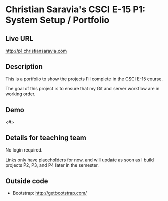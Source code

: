 # Christian Saravia's CSCI E-15 P1: System Setup / Portfolio

## Live URL
<http://p1.christiansaravia.com>

## Description
This is a portfolio to show the projects I'll complete in the CSCI E-15 course.

The goal of this project is to ensure that my Git and server workflow are in working order.

## Demo
<#>

## Details for teaching team
No login required.

Links only have placeholders for now, and will update as soon as I build projects P2, P3, and P4 later in the semester.

## Outside code
* Bootstrap: http://getbootstrap.com/
